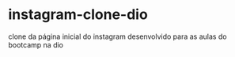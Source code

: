 # instagram-clone-dio
clone da página inicial do instagram desenvolvido para as aulas do bootcamp na dio

